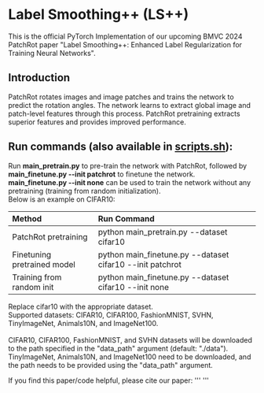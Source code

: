 # Label Smoothing++ (LS++)
This is the official PyTorch Implementation of our upcoming BMVC 2024 PatchRot paper "Label Smoothing++: Enhanced Label Regularization for Training Neural Networks". <br>

## Introduction
PatchRot rotates images and image patches and trains the network to predict the rotation angles. 
The network learns to extract global image and patch-level features through this process. 
PatchRot pretraining extracts superior features and provides improved performance. <br>

## Run commands (also available in <a href="scripts.sh">scripts.sh</a>):
Run <strong>main_pretrain.py</strong> to pre-train the network with PatchRot, followed by <strong>main_finetune.py --init patchrot</strong> to finetune the network.<br>
<strong>main_finetune.py --init none</strong> can be used to train the network without any pretraining (training from random initialization).<br>
Below is an example on CIFAR10:

| Method | Run Command |
| :---         | :---         |
| PatchRot pretraining | python main_pretrain.py --dataset cifar10 |
| Finetuning pretrained model | python main_finetune.py --dataset cifar10 --init patchrot |
| Training from random init | python main_finetune.py --dataset cifar10 --init none |

Replace cifar10 with the appropriate dataset. <br>
Supported datasets: CIFAR10, CIFAR100, FashionMNIST, SVHN, TinyImageNet, Animals10N, and ImageNet100. <br><br>
CIFAR10, CIFAR100, FashionMNIST, and SVHN datasets will be downloaded to the path specified in the "data_path" argument (default: "./data").<br>
TinyImageNet, Animals10N, and ImageNet100 need to be downloaded, and the path needs to be provided using the "data_path" argument. 

If you find this paper/code helpful, please cite our paper:
'''
'''

